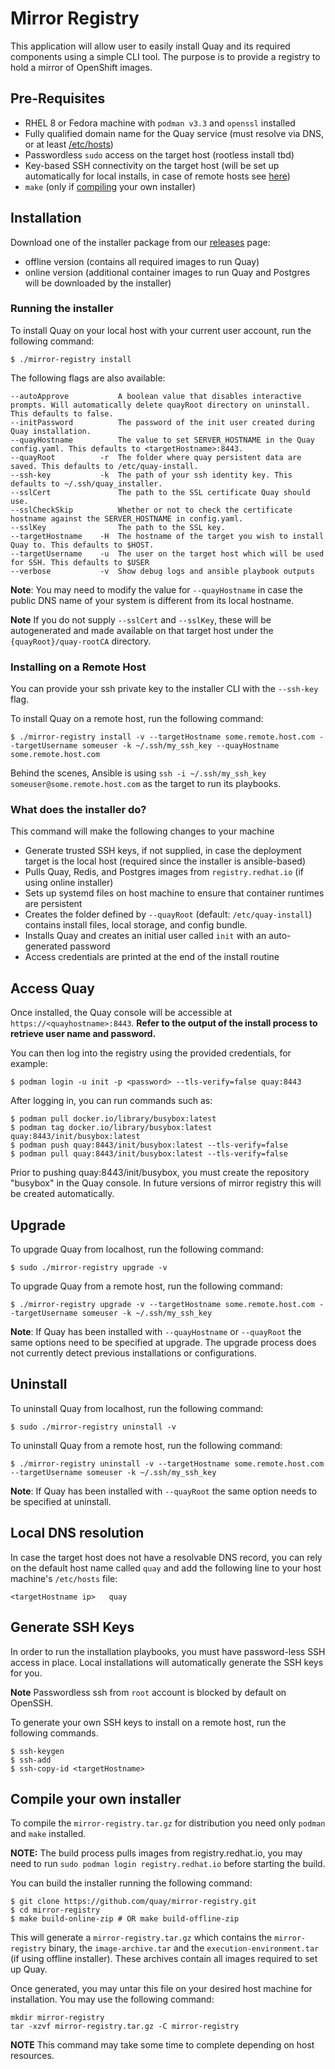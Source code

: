 # Mirror Registry

This application will allow user to easily install Quay and its required components using a simple CLI tool. The purpose is to provide a registry to hold a mirror of OpenShift images.

## Pre-Requisites

- RHEL 8 or Fedora machine with `podman v3.3` and `openssl` installed
- Fully qualified domain name for the Quay service (must resolve via DNS, or at least [/etc/hosts](#local-dns-resolution))
- Passwordless `sudo` access on the target host (rootless install tbd)
- Key-based SSH connectivity on the target host (will be set up automatically for local installs, in case of remote hosts see [here](#generate-ssh-keys))
- `make` (only if [compiling](#compile-your-own-installer) your own installer)

## Installation

Download one of the installer package from our [releases](https://github.com/quay/mirror-registry/releases) page:

- offline version (contains all required images to run Quay)
- online version (additional container images to run Quay and Postgres will be downloaded by the installer)

### Running the installer

To install Quay on your local host with your current user account, run the following command:

```console
$ ./mirror-registry install
```
The following flags are also available:

```
--autoApprove           A boolean value that disables interactive prompts. Will automatically delete quayRoot directory on uninstall. This defaults to false.
--initPassword          The password of the init user created during Quay installation.
--quayHostname          The value to set SERVER_HOSTNAME in the Quay config.yaml. This defaults to <targetHostname>:8443.
--quayRoot          -r  The folder where quay persistent data are saved. This defaults to /etc/quay-install.
--ssh-key           -k  The path of your ssh identity key. This defaults to ~/.ssh/quay_installer.
--sslCert               The path to the SSL certificate Quay should use.
--sslCheckSkip          Whether or not to check the certificate hostname against the SERVER_HOSTNAME in config.yaml.
--sslKey                The path to the SSL key.
--targetHostname    -H  The hostname of the target you wish to install Quay to. This defaults to $HOST.
--targetUsername    -u  The user on the target host which will be used for SSH. This defaults to $USER
--verbose           -v  Show debug logs and ansible playbook outputs
```

**Note**: You may need to modify the value for `--quayHostname` in case the public DNS name of your system is different from its local hostname.

**Note** If you do not supply `--sslCert` and `--sslKey`, these will be autogenerated and made available on that target host under the `{quayRoot}/quay-rootCA` directory.

### Installing on a Remote Host

You can provide your ssh private key to the installer CLI with the `--ssh-key` flag.

To install Quay on a remote host, run the following command:

```console
$ ./mirror-registry install -v --targetHostname some.remote.host.com --targetUsername someuser -k ~/.ssh/my_ssh_key --quayHostname some.remote.host.com
```

Behind the scenes, Ansible is using `ssh -i ~/.ssh/my_ssh_key someuser@some.remote.host.com` as the target to run its playbooks.

### What does the installer do?

This command will make the following changes to your machine

- Generate trusted SSH keys, if not supplied, in case the deployment target is the local host (required since the installer is ansible-based)
- Pulls Quay, Redis, and Postgres images from `registry.redhat.io` (if using online installer)
- Sets up systemd files on host machine to ensure that container runtimes are persistent
- Creates the folder defined by `--quayRoot` (default: `/etc/quay-install`) contains install files, local storage, and config bundle.
- Installs Quay and creates an initial user called `init` with an auto-generated password
- Access credentials are printed at the end of the install routine

## Access Quay

Once installed, the Quay console will be accessible at `https://<quayhostname>:8443`. **Refer to the output of the install process to retrieve user name and password.**

You can then log into the registry using the provided credentials, for example:

```console
$ podman login -u init -p <password> --tls-verify=false quay:8443
```

After logging in, you can run commands such as:

```console
$ podman pull docker.io/library/busybox:latest
$ podman tag docker.io/library/busybox:latest quay:8443/init/busybox:latest
$ podman push quay:8443/init/busybox:latest --tls-verify=false
$ podman pull quay:8443/init/busybox:latest --tls-verify=false
```

Prior to pushing quay:8443/init/busybox, you must create the repository "busybox" in the Quay console. In future versions of mirror registry this will be created automatically.

## Upgrade
To upgrade Quay from localhost, run the following command:

```console
$ sudo ./mirror-registry upgrade -v
```

To upgrade Quay from a remote host, run the following command:

```console
$ ./mirror-registry upgrade -v --targetHostname some.remote.host.com --targetUsername someuser -k ~/.ssh/my_ssh_key
```

**Note**: If Quay has been installed with `--quayHostname` or `--quayRoot` the same options need to be specified at upgrade. The upgrade process does not currently detect previous installations or configurations.

## Uninstall
To uninstall Quay from localhost, run the following command:

```console
$ sudo ./mirror-registry uninstall -v
```

To uninstall Quay from a remote host, run the following command:

```console
$ ./mirror-registry uninstall -v --targetHostname some.remote.host.com --targetUsername someuser -k ~/.ssh/my_ssh_key
```

**Note**: If Quay has been installed with `--quayRoot` the same option needs to be specified at uninstall.

## Local DNS resolution

In case the target host does not have a resolvable DNS record, you can rely on the default host name called `quay` and add the following line to your host machine's `/etc/hosts` file:

```
<targetHostname ip>   quay
```

## Generate SSH Keys

In order to run the installation playbooks, you must have password-less SSH access in place. Local installations will automatically generate the SSH keys for you.

**Note** Passwordless ssh from `root` account is blocked by default on OpenSSH. 

To generate your own SSH keys to install on a remote host, run the following commands.

```console
$ ssh-keygen
$ ssh-add
$ ssh-copy-id <targetHostname>
```
## Compile your own installer

To compile the `mirror-registry.tar.gz` for distribution you need only `podman` and `make` installed.

**NOTE:** The build process pulls images from registry.redhat.io, you may need to run `sudo podman login registry.redhat.io` before starting the build.

You can build the installer running the following command:

```console
$ git clone https://github.com/quay/mirror-registry.git
$ cd mirror-registry
$ make build-online-zip # OR make build-offline-zip
```

This will generate a `mirror-registry.tar.gz` which contains the `mirror-registry` binary, the `image-archive.tar` and the `execution-environment.tar` (if using offline installer). These archives contain all images required to set up Quay.

Once generated, you may untar this file on your desired host machine for installation. You may use the following command:

```console
mkdir mirror-registry
tar -xzvf mirror-registry.tar.gz -C mirror-registry
```

**NOTE** This command may take some time to complete depending on host resources. 
